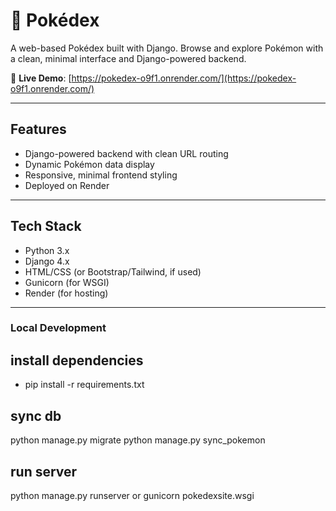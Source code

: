 # 🧬 Pokédex

A web-based Pokédex built with Django. Browse and explore Pokémon with a clean, minimal interface and Django-powered backend.

🔗 **Live Demo**: [https://pokedex-o9f1.onrender.com/](https://pokedex-o9f1.onrender.com/)

---

## Features

- Django-powered backend with clean URL routing
- Dynamic Pokémon data display
- Responsive, minimal frontend styling
- Deployed on Render

---

## Tech Stack

- Python 3.x
- Django 4.x
- HTML/CSS (or Bootstrap/Tailwind, if used)
- Gunicorn (for WSGI)
- Render (for hosting)

---

### Local Development

## install dependencies

- pip install -r requirements.txt

## sync db
python manage.py migrate
python manage.py sync_pokemon

## run server
python manage.py runserver or gunicorn pokedexsite.wsgi
